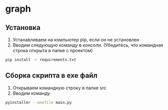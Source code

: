 # graph

## Установка

<ol> <li>Устанавливаем на компьютер pip, если он не установлен</li>
     <li>Вводим следующую команду в консоли. (Убедитесь, что командная строка открыта в папке с проектом)</li>
</ol>

```bash
pip install -r requirements.txt
```

## Сборка скрипта в exe файл

<ol> <li>Открываем командную строку в папке src</li>
     <li>Вводим команду</li>
</ol>

```bash
pyinstaller --onefile main.py
```     

